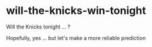# will-the-knicks-win-tonight



Will the Knicks tonight ... ?

Hopefully, yes ... but let's make a more reliable prediction